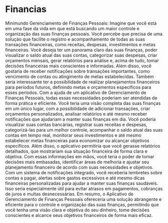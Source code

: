 # Financias
Minimundo Gerenciamento de Finanças Pessoais:
Imagine que você está em uma fase da vida em que está buscando um maior controle e organização das suas finanças pessoais. Você percebe que precisa de uma solução que facilite o registro e acompanhamento de todas as suas transações financeiras, como receitas, despesas, investimentos e metas financeiras.
Você deseja ter um panorama claro das suas finanças, poder visualizar o saldo atual das suas contas, categorizar suas despesas, criar orçamentos mensais, gerar relatórios para análise e, acima de tudo, tomar decisões financeiras mais conscientes e informadas.
Além disso, você gostaria de receber notificações sobre transações importantes, como vencimento de contas ou atingimento de metas estabelecidas. Também seria interessante ter a possibilidade de realizar planejamentos financeiros para períodos futuros, definindo metas e orçamentos específicos para esses períodos.
Com a ajuda de um aplicativo de Gerenciamento de Finanças Pessoais, todas essas necessidades poderiam ser atendidas de forma prática e eficiente. Você teria uma visão completa das suas finanças em um único lugar, com a possibilidade de adicionar transações, criar orçamentos personalizados, analisar relatórios e até mesmo receber notificações que ajudariam a manter suas finanças em dia.
Você poderia visualizar suas contas bancárias, registrar suas receitas e despesas, categorizá-las para um melhor controle, acompanhar o saldo atual das suas contas em tempo real, monitorar seus investimentos e até mesmo estabelecer metas financeiras para economizar ou alcançar objetivos específicos.
Além disso, o aplicativo permitiria que você gerasse relatórios detalhados, que mostrariam sua situação financeira de forma clara e objetiva. Com essas informações em mãos, você teria o poder de tomar decisões mais embasadas, identificar áreas de melhoria e ajustar seu planejamento financeiro de acordo com suas necessidades e objetivos.
Com um sistema de notificações integrado, você receberia lembretes sobre contas a pagar, alertas sobre gastos excessivos e até mesmo dicas financeiras personalizadas para ajudar a manter suas finanças saudáveis. Isso seria especialmente útil para evitar atrasos em pagamentos, cobranças de juros e multas desnecessárias.
Em resumo, o Aplicativo de Gerenciamento de Finanças Pessoais ofereceria uma solução abrangente e eficiente para o controle e organização das suas finanças, permitindo que você tenha uma visão clara e objetiva do seu dinheiro, tome decisões conscientes e alcance seus objetivos financeiros de forma mais eficaz.

